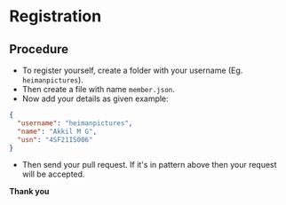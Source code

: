 # Registration

## Procedure

- To register yourself, create a folder with your username (Eg. `heimanpictures`).
- Then create a file with name `member.json`.
- Now add your details as given example:
```json
{
  "username": "heimanpictures",
  "name": "Akkil M G",
  "usn": "4SF21IS006"
}
```
- Then send your pull request. If it's in pattern above then your request will be accepted.

**Thank you**
